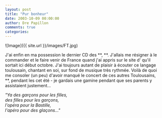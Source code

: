 ```yaml
---
layout: post
title: "Pur bonheur"
date: 2003-10-09 00:00:00
author: Dre Papillon
comments: true
categories: 
---
```



![Image]({{ site.url }}/images/FT.jpg)

J'ai enfin en ma possession le dernier CD des **, **.  J'allais me résigner à le commander et le faire venir de France quand j'ai appris sur le site d' qu'il sortait ici début octobre.  J'ai toujours autant de plaisir à écouter ce langage toulousain, chantant en soi, sur fond de musique très rythmée.  Voilà de quoi me consoler (un peu) d'avoir manqué le concert de ces autres Toulousains, **, pendant les  cet été - je gardais une gamine pendant que ses parents y assistaient justement...

*"Ya des garçons pour les filles, <BR>des filles pour les garçons, <BR>l'opéra pour la Bastille, <BR>l'apéro pour des glaçons..."*

